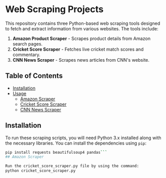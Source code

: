 # Web Scraping Projects

This repository contains three Python-based web scraping tools designed to fetch and extract information from various websites. The tools include:

1. **Amazon Product Scraper** - Scrapes product details from Amazon search pages.
2. **Cricket Score Scraper** - Fetches live cricket match scores and commentary.
3. **CNN News Scraper** - Scrapes news articles from CNN's website.

## Table of Contents
- [Installation](#installation)
- [Usage](#usage)
  - [Amazon Scraper](#amazon-scraper)
  - [Cricket Score Scraper](#cricket-score-scraper)
  - [CNN News Scraper](#cnn-news-scraper)

## Installation

To run these scraping scripts, you will need Python 3.x installed along with the necessary libraries. You can install the dependencies using `pip`:

```bash
pip install requests beautifulsoup4 pandas```
## Amazon Scraper

Run the cricket_score_scraper.py file by using the command:
python cricket_score_scraper.py
